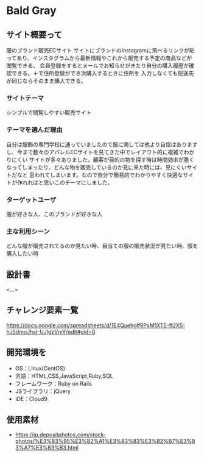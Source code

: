 # Bald Gray

## サイト概要って
服のブランド販売ECサイト
サイトにブランドのInstagramに飛べるリンクが貼ってあり、インスタグラムから最新情報やこれから販売する予定の商品などが
閲覧できる。
会員登録をするとメールでお知らせがきたり自分の購入履歴が確認できる。＋で住所登録ができ次購入するときに住所を
入力しなくても配送先が同じならそのまま購入できる。
### サイトテーマ
シンプルで閲覧しやすい販売サイト

### テーマを選んだ理由
自分は服飾の専門学校に通っていましたので服に関しては他より自信はありますし、今まで数々のアパレルECサイトを見てきた中でレイアウト的に複雑でわかりにくい
サイトが多々ありました。顧客が目的の物を探す時は時間効率が悪くなってしまったり、どんな物を販売しているのか見に来た時には、見にくいサイトだなと
思われてしまいます。なので自分で簡易的でわかりやすく快適なサイトが作れればと思いこのテーマにしました。

### ターゲットユーザ
服が好きな人、このブランドが好きな人

### 主な利用シーン
どんな服が販売されてるのか見たい時、目当ての服の販売状況が見たい時、服を購入したい時

## 設計書
<...>

## チャレンジ要素一覧
<https://docs.google.com/spreadsheets/d/1E4Quehglf9PxM1XTE-ft2X5-hJ5dmoJhsI-UJlgzVmY/edit#gid=0>

## 開発環境を
- OS：Linux(CentOS)
- 言語：HTML,CSS,JavaScript,Ruby,SQL
- フレームワーク：Ruby on Rails
- JSライブラリ：jQuery
- IDE：Cloud9

## 使用素材
- https://jp.depositphotos.com/stock-photos/%E3%83%95%E3%82%A1%E3%83%83%E3%82%B7%E3%83%A7%E3%83%B3.html
